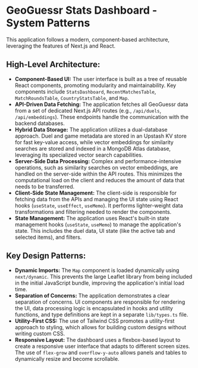 # GeoGuessr Stats Dashboard - System Patterns

This application follows a modern, component-based architecture, leveraging the features of Next.js and React.

## High-Level Architecture:

*   **Component-Based UI:** The user interface is built as a tree of reusable React components, promoting modularity and maintainability. Key components include `StatsDashboard`, `RecentMatchesTable`, `MatchRoundsTable`, `CountryStatsTable`, and `Map`.
*   **API-Driven Data Fetching:** The application fetches all GeoGuessr data from a set of dedicated Next.js API routes (e.g., `/api/duels`, `/api/embeddings`). These endpoints handle the communication with the backend databases.
*   **Hybrid Data Storage:** The application utilizes a dual-database approach. Duel and game metadata are stored in an Upstash KV store for fast key-value access, while vector embeddings for similarity searches are stored and indexed in a MongoDB Atlas database, leveraging its specialized vector search capabilities.
*   **Server-Side Data Processing:** Complex and performance-intensive operations, such as similarity searches on vector embeddings, are handled on the server-side within the API routes. This minimizes the computational load on the client and reduces the amount of data that needs to be transferred.
*   **Client-Side State Management:** The client-side is responsible for fetching data from the APIs and managing the UI state using React hooks (`useState`, `useEffect`, `useMemo`). It performs lighter-weight data transformations and filtering needed to render the components.
*   **State Management:** The application uses React's built-in state management hooks (`useState`, `useMemo`) to manage the application's state. This includes the duel data, UI state (like the active tab and selected items), and filters.

## Key Design Patterns:

*   **Dynamic Imports:** The `Map` component is loaded dynamically using `next/dynamic`. This prevents the large Leaflet library from being included in the initial JavaScript bundle, improving the application's initial load time.
*   **Separation of Concerns:** The application demonstrates a clear separation of concerns. UI components are responsible for rendering the UI, data processing logic is encapsulated in hooks and utility functions, and type definitions are kept in a separate `lib/types.ts` file.
*   **Utility-First CSS:** The use of Tailwind CSS promotes a utility-first approach to styling, which allows for building custom designs without writing custom CSS.
*   **Responsive Layout:** The dashboard uses a flexbox-based layout to create a responsive user interface that adapts to different screen sizes. The use of `flex-grow` and `overflow-y-auto` allows panels and tables to dynamically resize and become scrollable.
